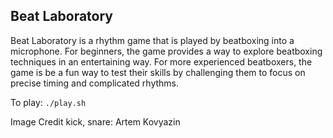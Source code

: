 ## Beat Laboratory

Beat Laboratory is a rhythm game that is played by beatboxing into a microphone.
For beginners, the game provides a way to explore beatboxing techniques in an
entertaining way. For more experienced beatboxers, the game is be a fun way to
test their skills by challenging them to focus on precise timing and
complicated rhythms.

To play:
`./play.sh`

Image Credit
kick, snare: Artem Kovyazin

